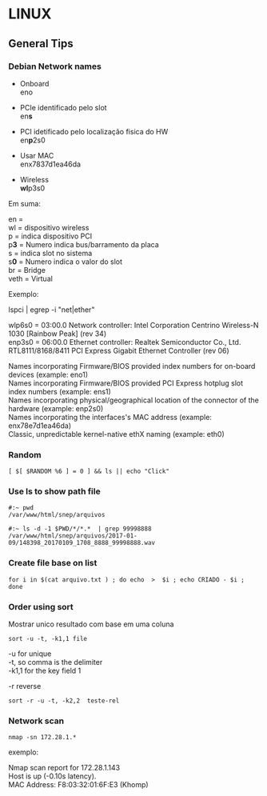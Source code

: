# LINUX

## General Tips

### Debian Network names


 - Onboard  
eno  

 - PCIe identificado pelo slot  
en**s**  

 - PCI idetificado pelo localização fisica do HW  
en**p**2s0  

 - Usar MAC  
enx7837d1ea46da  

 - Wireless  
**wl**p3s0  

Em suma:   

en =   
wl = dispositivo wireless  
p = indica dispositivo PCI  
p**3** = Numero indica bus/barramento da placa  
s = indica slot no sistema  
s**0** = Numero indica o valor do slot  
br = Bridge  
veth = Virtual  

Exemplo:  

lspci | egrep -i  "net|ether"  

wlp6s0 = 03:00.0 Network controller: Intel Corporation Centrino Wireless-N 1030 [Rainbow Peak] (rev 34)  
enp3s0 = 06:00.0 Ethernet controller: Realtek Semiconductor Co., Ltd. RTL8111/8168/8411 PCI Express Gigabit Ethernet Controller (rev 06)  


Names incorporating Firmware/BIOS provided index numbers for on-board devices (example: eno1)  
Names incorporating Firmware/BIOS provided PCI Express hotplug slot index numbers (example: ens1)  
Names incorporating physical/geographical location of the connector of the hardware (example: enp2s0)  
Names incorporating the interfaces's MAC address (example: enx78e7d1ea46da)  
Classic, unpredictable kernel-native ethX naming (example: eth0)  


### Random

```
[ $[ $RANDOM %6 ] = 0 ] && ls || echo "Click"
```

### Use ls to show path file

```
#:~ pwd
/var/www/html/snep/arquivos

#:~ ls -d -1 $PWD/*/*.*  | grep 99998888
/var/www/html/snep/arquivos/2017-01-09/148398_20170109_1708_8888_99998888.wav
```

### Create file base on list

```
for i in $(cat arquivo.txt ) ; do echo  >  $i ; echo CRIADO - $i ; done
```

### Order using **sort**

Mostrar unico resultado com base em uma coluna

```
sort -u -t, -k1,1 file
```

-u for unique  
-t, so comma is the delimiter  
-k1,1 for the key field 1  

-r reverse  

```
sort -r -u -t, -k2,2  teste-rel
```

### Network scan

```
nmap -sn 172.28.1.*
```

exemplo:  

Nmap scan report for 172.28.1.143  
Host is up (-0.10s latency).  
MAC Address: F8:03:32:01:6F:E3 (Khomp)  
